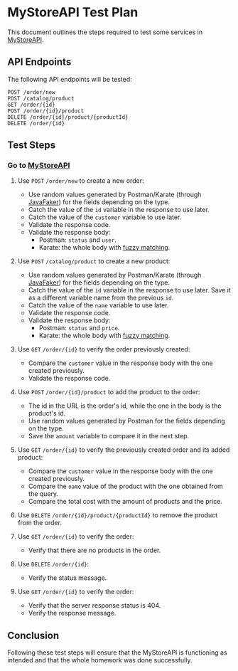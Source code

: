 # MyStoreAPI Test Plan

This document outlines the steps required to test some services in [MyStoreAPI](https://mystoreapi.com/).

## API Endpoints

The following API endpoints will be tested:

    POST /order/new
    POST /catalog/product
    GET /order/{id}
    POST /order/{id}/product
    DELETE /order/{id}/product/{productId}
    DELETE /order/{id}
    
## Test Steps

### Go to [MyStoreAPI](https://mystoreapi.com/)

1. Use `POST` `/order/new` to create a new order:
    - Use random values generated by Postman/Karate (through [JavaFaker](https://github.com/DiUS/java-faker)) for the fields depending on the type.
    - Catch the value of the `id` variable in the response to use later.
    - Catch the value of the `customer` variable to use later.
    - Validate the response code.
    - Validate the response body:
        - Postman: `status` and `user`.
        - Karate: the whole body with [fuzzy matching](https://github.com/karatelabs/karate#fuzzy-matching).

2. Use `POST` `/catalog/product` to create a new product:
    - Use random values generated by Postman/Karate (through [JavaFaker](https://github.com/DiUS/java-faker)) for the fields depending on the type.
    - Catch the value of the `id` variable in the response to use later. Save it as a different variable name from the previous `id`.
    - Catch the value of the `name` variable to use later.
    - Validate the response code.
    - Validate the response body:
        - Postman: `status` and `price`.
        - Karate: the whole body with [fuzzy matching](https://github.com/karatelabs/karate#fuzzy-matching).

3. Use `GET` `/order/{id}` to verify the order previously created:
    - Compare the `customer` value in the response body with the one created previously.
    - Validate the response code.

4. Use `POST` `/order/{id}/product` to add the product to the order:
    - The id in the URL is the order's id, while the one in the body is the product's id.
    - Use random values generated by Postman for the fields depending on the type.
    - Save the `amount` variable to compare it in the next step.

5. Use `GET` `/order/{id}` to verify the previously created order and its added product:
    - Compare the `customer` value in the response body with the one created previously.
    - Compare the `name` value of the product with the one obtained from the query.
    - Compare the total cost with the amount of products and the price.

6. Use `DELETE` `/order/{id}/product/{productId}` to remove the product from the order.

7. Use `GET` `/order/{id}` to verify the order:
    - Verify that there are no products in the order.

8. Use `DELETE` `/order/{id}`:
    - Verify the status message.

9. Use `GET` `/order/{id}` to verify the order:
    - Verify that the server response status is 404.
    - Verify the response message.
    
    
## Conclusion

Following these test steps will ensure that the MyStoreAPI is functioning as intended and that the whole homework was done successfully.
